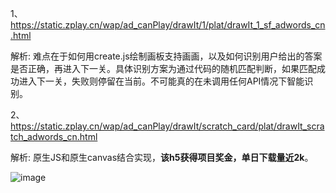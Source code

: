 1、https://static.zplay.cn/wap/ad_canPlay/drawIt/1/plat/drawIt_1_sf_adwords_cn.html

解析: 难点在于如何用create.js绘制画板支持画画，以及如何识别用户给出的答案是否正确，再进入下一关。具体识别方案为通过代码的随机匹配判断，如果匹配成功进入下一关，失败则停留在当前。不可能真的在未调用任何API情况下智能识别。


2、https://static.zplay.cn/wap/ad_canPlay/drawIt/scratch_card/plat/drawIt_scratch_adwords_cn.html

解析: 原生JS和原生canvas结合实现，**该h5获得项目奖金，单日下载量近2k**。


![image](https://github.com/WckY/Responsive-h5-game-dictionary/blob/master/%E7%8C%9C%E7%94%BB%E5%B0%8F%E6%AD%8C2/logo_1.png)
